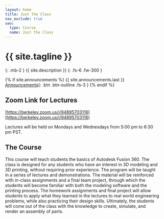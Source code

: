 ```yaml
---
layout: home
title: Just the Class
nav_exclude: true
seo:
  type: Course
  name: Just the Class
---
```


# {{ site.tagline }}
{: .mb-2 }
{{ site.description }}
{: .fs-6 .fw-300 }

{% if site.announcements %}
{{ site.announcements.last }}
[Announcements](announcements.md){: .btn .btn-outline .fs-3 }
{% endif %}

## Zoom Link for Lectures

[https://berkeley.zoom.us/j/94895703116](https://berkeley.zoom.us/j/94895703116)

Lectures will be held on Mondays and Wednesdays from 5:00 pm to 6:30 pm PST.

## The Course

This course will teach students the basics of Autodesk Fusion 360. The class is designed for any students who have an interest in 3D modeling and 3D printing, without requiring prior experience. The program will be taught in a series of lectures and demonstrations. The material will be reinforced with in-class assignments and a final team project, through which the students will become familiar with both the modeling software and the printing process. The homework assignments and final project will allow students to apply what they learned in the lectures to real world engineering problems, while also practicing their design skills. Ultimately, the students will come out of the class with the knowledge to create, simulate, and render an assembly of parts.
